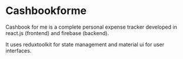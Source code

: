 # Cashbookforme

Cashbook for me is a complete personal expense tracker developed in react.js (frontend) and firebase (backend).

It uses reduxtoolkit for state management and material ui for user interfaces.
